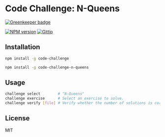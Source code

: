 # Code Challenge: N-Queens

[![Greenkeeper badge](https://badges.greenkeeper.io/blakeembrey/code-challenge-n-queens.svg)](https://greenkeeper.io/)

[![NPM version][npm-image]][npm-url]
[![Gittip][gittip-image]][gittip-url]

## Installation

```sh
npm install -g code-challenge

npm install -g code-challenge-n-queens
```

## Usage

```bash
challenge select        # "N-Queens"
challenge exercise      # Select an exercise to solve.
challenge verify [file] # Verify whether the number of solutions is correct.
```

## License

MIT

[npm-image]: https://img.shields.io/npm/v/code-challenge-n-queens.svg?style=flat
[npm-url]: https://npmjs.org/package/code-challenge-n-queens
[gittip-image]: https://img.shields.io/gittip/blakeembrey.svg?style=flat
[gittip-url]: https://www.gittip.com/blakeembrey
